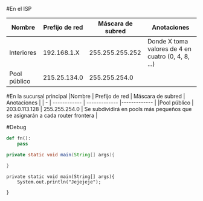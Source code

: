 #En el ISP

|Nombre | Prefijo de red | Máscara de subred | Anotaciones |
| - | ------------ | ------------- |------------- |
|Interiores | 192.168.1.X | 255.255.255.252  | Donde X toma valores de 4 en cuatro (0, 4, 8, ...) | 
|Pool público | 215.25.134.0  | 255.255.254.0 | |


#En la sucursal principal
|Nombre | Prefijo de red | Máscara de subred | Anotaciones |
| - | ------------ | ------------- |------------- | 
|Pool público | 203.0.113.128  | 255.255.254.0 | Se subdividirá en pools más pequeños que se asignarán a cada router frontera |


#Debug
```python
def fn():
    pass
```
```java
private static void main(String[] args){

}
```


```
private static void main(String[] args){
	System.out.println("Jejejeje");

}
```

